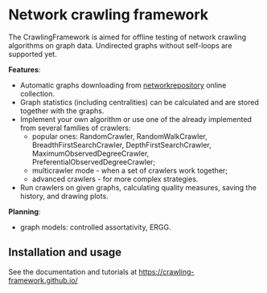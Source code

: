 # Network crawling framework

The CrawlingFramework is aimed for offline testing of network crawling algorithms on graph data. 
Undirected graphs without self-loops are supported yet.

**Features**:
* Automatic graphs downloading from [networkrepository](http://networkrepository.com/) online 
collection.
* Graph statistics (including centralities) can be calculated and are stored together with the
 graphs.
* Implement your own algorithm or use one of the already implemented from several families of 
crawlers:
  * popular ones: RandomCrawler, RandomWalkCrawler, BreadthFirstSearchCrawler, 
  DepthFirstSearchCrawler, MaximumObservedDegreeCrawler, PreferentialObservedDegreeCrawler;
  * multicrawler mode - when a set of crawlers work together;
  * advanced crawlers - for more complex strategies.
* Run crawlers on given graphs, calculating quality measures, saving the history, and drawing 
plots.

**Planning**:
* graph models: controlled assortativity, ERGG.

## Installation and usage

See the documentation and tutorials at https://crawling-framework.github.io/
